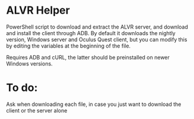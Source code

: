 # ALVR Helper
PowerShell script to download and extract the ALVR server, and download and install the client through ADB. By default it downloads the nightly version, Windows server and Oculus Quest client, but you can modify this by editing the variables at the beginning of the file.

Requires ADB and cURL, the latter should be preinstalled on newer Windows versions.

# To do:
Ask when downloading each file, in case you just want to download the client or the server alone
